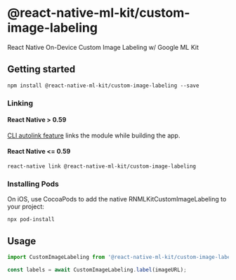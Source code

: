 # @react-native-ml-kit/custom-image-labeling

React Native On-Device Custom Image Labeling w/ Google ML Kit

## Getting started

`npm install @react-native-ml-kit/custom-image-labeling --save`

### Linking

#### React Native > 0.59

[CLI autolink feature](https://github.com/react-native-community/cli/blob/master/docs/autolinking.md) links the module while building the app.

#### React Native <= 0.59

`react-native link @react-native-ml-kit/custom-image-labeling`

### Installing Pods

On iOS, use CocoaPods to add the native RNMLKitCustomImageLabeling to your project:

`npx pod-install`

## Usage

```javascript
import CustomImageLabeling from '@react-native-ml-kit/custom-image-labeling';

const labels = await CustomImageLabeling.label(imageURL);
```
